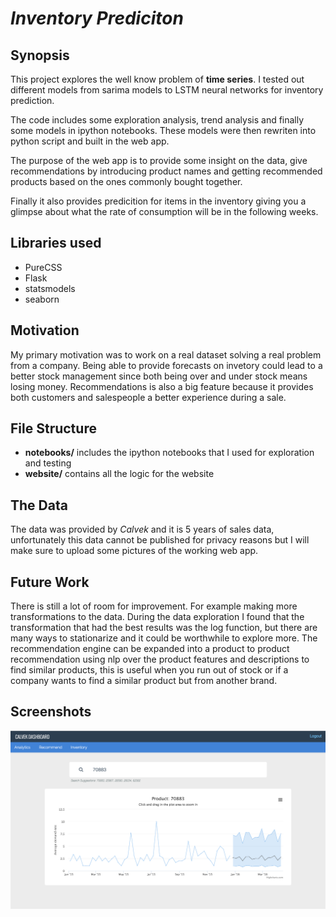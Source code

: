# _Inventory Prediciton_

## Synopsis

This project explores the well know problem of **time series**. I tested out different models from sarima models to LSTM neural networks for inventory prediction.

The code includes some exploration analysis, trend analysis and finally some models in ipython notebooks. These models were then rewriten into python script and built in the web app.

The purpose of the web app is to provide some insight on the data, give recommendations by introducing product names and getting recommended products based on the ones commonly bought together.

Finally it also provides predicition for items in the inventory giving you a glimpse about what the rate of consumption will be in the following weeks.

## Libraries used

- PureCSS
- Flask
- statsmodels
- seaborn

## Motivation

My primary motivation was to work on a real dataset solving a real problem from a company. Being able to provide forecasts on invetory could lead to a better stock
management since both being over and under stock means losing money. Recommendations is also a big feature because it provides both customers and salespeople a
better experience during a sale.

## File Structure

- **notebooks/** includes the ipython notebooks that I used for exploration and testing
- **website/** contains all the logic for the website

## The Data

The data was provided by _Calvek_ and it is 5 years of sales data, unfortunately this data cannot be published for privacy reasons but I will make sure to upload
some pictures of the working web app.

## Future Work

There is still a lot of room for improvement. For example making more transformations to the data. During the data exploration I found that the transformation
that had the best results was the log function, but there are many ways to stationarize and it could be worthwhile to explore more. The recommendation engine
can be expanded into a product to product recommendation using nlp over the product features and descriptions to find similar products, this is useful
when you run out of stock or if a company wants to find a similar product but from another brand.

## Screenshots

![alt tag](/screenshot.png)
